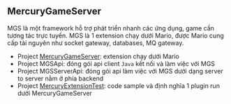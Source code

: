 ## MercuryGameServer
MGS là một framework hỗ trợ phát triển nhanh các ứng dụng, game cần tương tác trực tuyến. MGS là 1 extension chạy dưới Mario, được Mario cung cấp tài nguyên như socket gateway, databases, MQ gateway.
* Project [MercuryGameServer](MercuryGameServer/README.md): extension chạy dưới Mario
* Project MGSApi: đóng gói api client `Java` kết nối và làm việc với MGS
* Project MGSServerApi: đóng gói api làm việc với MGS dưới dạng server to server nằm ở phía backend
* Project [MercuryExtensionTest](MercuryExtensionTest/README.md): code sample và định nghĩa 1 plugin run dưới MercuryGameServer